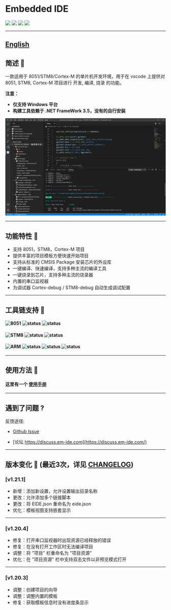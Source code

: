 # Embedded IDE

[![](https://vsmarketplacebadge.apphb.com/version/cl.eide.svg)](https://marketplace.visualstudio.com/items?itemName=CL.eide) [![](https://vsmarketplacebadge.apphb.com/installs/cl.eide.svg)](https://marketplace.visualstudio.com/items?itemName=CL.eide) [![](https://vsmarketplacebadge.apphb.com/downloads/cl.eide.svg)](https://marketplace.visualstudio.com/items?itemName=CL.eide) [![](https://vsmarketplacebadge.apphb.com/rating/cl.eide.svg)](https://marketplace.visualstudio.com/items?itemName=CL.eide)

***

## [English](./README_EN.md)

## 简述 📑

一款适用于 8051/STM8/Cortex-M 的单片机开发环境，用于在 vscode 上提供对 8051, STM8, Cortex-M 项目进行 开发, 编译, 烧录 的功能。

**注意：**
 - **仅支持 Windows 平台**
 - **构建工具依赖于 .NET FrameWork 3.5，没有的自行安装**

![preview](./res/preview/show.png)

***

## 功能特性 🎉

* 支持 8051，STM8，Cortex-M 项目
* 提供丰富的项目模板方便快速开始项目
* 支持从标准的 CMSIS Package 安装芯片的外设库
* 一键编译、快速编译，支持多种主流的编译工具
* 一键烧录到芯片，支持多种主流的烧录器
* 内置的串口监视器
* 为调试器 Cortex-debug / STM8-debug 自动生成调试配置

***

## 工具链支持 🔨

#### ![8051](https://img.shields.io/badge/-8051_:-grey.svg) ![status](https://img.shields.io/badge/Keil_C51-✔-brightgreen.svg) ![status](https://img.shields.io/badge/SDCC-✔-brightgreen.svg)

#### ![STM8](https://img.shields.io/badge/-STM8_:-grey.svg) ![status](https://img.shields.io/badge/IAR_STM8-✔-brightgreen.svg) ![status](https://img.shields.io/badge/SDCC-✔-brightgreen.svg)

#### ![ARM](https://img.shields.io/badge/-ARM_:-grey.svg) ![status](https://img.shields.io/badge/ARMCC_V5-✔-brightgreen.svg) ![status](https://img.shields.io/badge/ARMCC_V6-✔-brightgreen.svg) ![status](https://img.shields.io/badge/ARM_GCC-✔-brightgreen.svg)

***

## 使用方法 📖

#### 这里有一个 [使用手册](https://www.em-ide.com/docs/eide-manual)

***

## 遇到了问题 ?

反馈途径: 

- [Github Issue](https://github.com/github0null/eide/issues)

- [论坛 https://discuss.em-ide.com](https://discuss.em-ide.com/)

***

## 版本变化 🔔 (最近3次，详见 [CHANGELOG](./CHANGELOG.md))

### [v1.21.1]
- 新增：添加新设置，允许设置输出目录名称
- 更改：允许添加多个链接脚本
- 更改：将 EIDE.json 重命名为 eide.json
- 优化：模板视图支持嵌套显示
***

### [v1.20.4]
- 修复：打开串口监视器时出现资源已经释放的错误
- 修复：在没有打开工作区时无法编译项目
- 调整：将 "项目" 栏重命名为 "项目资源"
- 优化：在 "项目资源" 栏中支持双击文件以非预览模式打开
***

### [v1.20.3]
- 调整：创建项目的向导
- 调整：调整内置的模板
- 修复：获取模板信息时没有进度条显示
